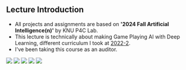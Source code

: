 ## Lecture Introduction
- All projects and assignments are based on **'2024 Fall Artificial Intelligence(n)'** by KNU P4C Lab.
- This lecture is technically about making Game Playing AI with Deep Learning, different curriculum I took at [2022-2](https://github.com/liebenholz/2022-2_AI).
- I've been taking this course as an auditor.

<img src="https://img.shields.io/badge/Python-3776AB?style=for-the-badge&logo=Python&logoColor=white"> <img src="https://img.shields.io/badge/Jupyter-F37626?style=for-the-badge&logo=Jupyter&logoColor=white"> <img src="https://img.shields.io/badge/ScikitLearn-F7931E?style=for-the-badge&logo=ScikitLearn&logoColor=white"> <img src="https://img.shields.io/badge/Tensorflow-FF6F00?style=for-the-badge&logo=Tensorflow&logoColor=white"> <img src="https://img.shields.io/badge/Keras-D00000?style=for-the-badge&logo=Keras&logoColor=white"> 


